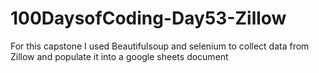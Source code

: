 # 100DaysofCoding-Day53-Zillow
For this capstone I used Beautifulsoup and selenium to collect data from Zillow and populate it into a google sheets document
